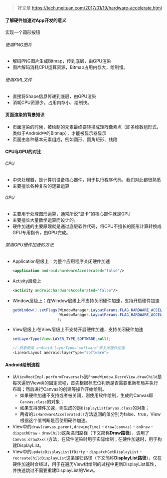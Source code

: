 > 好文章 https://tech.meituan.com/2017/01/19/hardware-accelerate.html

#### 了解硬件加速对App开发的意义

实现一个圆形按钮

###### 使用PNG图片

- 解码PNG图片生成Bitmap，传到底层，由GPU渲染
- 图片解码消耗CPU运算资源，Bitmap占用内存大，绘制慢。

###### 使用XML文件

- 直接将Shape信息传递到底层，由GPU渲染
- 消耗CPU资源少，占用内存小，绘制快。

#### 页面渲染的背景知识

- 页面渲染的时候，被绘制的元素最终要转换成矩阵像素点（即多维数组形式，类似于Android中的Bitmap），才能被显示器显示
- 页面由各种基本元素组成，例如圆形、圆角矩形、线段

#### CPU与GPU的对比

###### CPU

- 中央处理器，是计算机设备核心器件，用于执行程序代码，我们对此都很熟悉
- 主要擅长各种复杂的逻辑运算

###### GPU

- 主要用于处理图形运算，通常所说“显卡”的核心部件就是GPU
- 主要擅长大量数学运算而设计的。
- 硬件加速的主要原理就是通过底层软件代码，将CPU不擅长的图形计算转换成GPU专用指令，由GPU完成。

###### 禁用GPU硬件加速的方法

- Application层级上：为整个应用程序关闭硬件加速

  ```xml
  <application android:hardwareAccelerated="false"/>
  ```

  

- Activity层级上

  ```xml
  <activity android:hardwareAccelerated="false"/>
  ```

  

- Window层级上：在Window层级上不支持关闭硬件加速，支持开启硬件加速

  ```java
  getWindow().setFlags(WindowManager.LayoutParams.FLAG_HARDWARE_ACCELERATED,
                       WindowManager.LayoutParams.FLAG_HARDWARE_ACCELERATED
                      );
  ```

  

- View层级上:在View层级上不支持开启硬件加速，支持关闭硬件加速

  ```java
  setLayerType(View.LAYER_TYPE_SOFTWARE,null);
  
  // 获取使用 android:layerType="software"来关闭硬件加速
  <LinearLayout android:layerType="software">
  ```

  

#### Android绘制流程

- 从`ViewRootImpl.performTraversals`到`PhoneWindow.DecroView.drawChild`是每次遍历View树的固定流程，首先根据标志位判断是否需要重新布局并执行布局；然后进行Canvas的创建等操作开始绘制。
  - 如果硬件加速不支持或者被关闭，则使用软件绘制，生成的Canvas即`Canvas.class`的对象；
  - 如果支持硬件加速，则生成的是`DisplayListCanvas.class`的对象；
  - 两者的`isHardwareAccelerated()`方法返回的值分别为false、true，View根据这个值判断是否使用硬件加速。
- View中的`draw(canvas,parent,drawingTime)` - `draw(canvas)` - `onDraw` - `dispachDraw` - `drawChild`这条递归路径（下文简称**Draw路径**），调用了`Canvas.drawXxx()`方法，在软件渲染时用于实际绘制；在硬件加速时，用于构建DisplayList。
- View中的`updateDisplayListIfDirty` - `dispatchGetDisplayList` - `recreateChildDisplayList`这条递归路径（下文简称**DisplayList路径**），仅在硬件加速时会经过，用于在遍历View树绘制的过程中更新DisplayList属性，并快速跳过不需要重建DisplayList的View。

